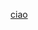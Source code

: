 
<a href = "https://eclairit.com:3787/fs/home/eclair-gitlab/gitlab/swquality/eclair_demo/last_master/PROJECT.ecd;/index.html">ciao
</a>
